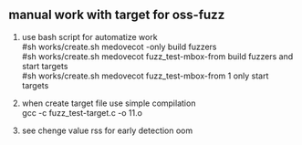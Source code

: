 ## manual work with target for oss-fuzz

1. use bash script for automatize work  
#sh works/create.sh medovecot -only build fuzzers  
#sh works/create.sh medovecot fuzz_test-mbox-from build fuzzers and start targets  
#sh works/create.sh medovecot fuzz_test-mbox-from 1 only start targets  

2. when create target file use simple compilation  
gcc -c fuzz_test-target.c -o 11.o

3. see chenge value rss for early detection oom
